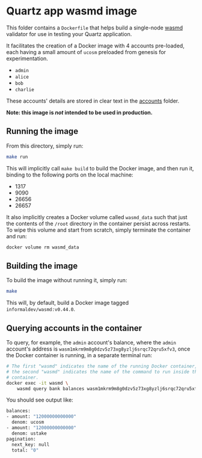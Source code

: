 # Quartz app wasmd image

This folder contains a `Dockerfile` that helps build a single-node [wasmd]
validator for use in testing your Quartz application.

It facilitates the creation of a Docker image with 4 accounts pre-loaded, each
having a small amount of `ucosm` preloaded from genesis for experimentation.

- `admin`
- `alice`
- `bob`
- `charlie`

These accounts' details are stored in clear text in the [accounts](./accounts/)
folder.

**Note: this image is _not_ intended to be used in production.**

## Running the image

From this directory, simply run:

```bash
make run
```

This will implicitly call `make build` to build the Docker image, and then run
it, binding to the following ports on the local machine:

- 1317
- 9090
- 26656
- 26657

It also implicitly creates a Docker volume called `wasmd_data` such that just
the contents of the `/root` directory in the container persist across restarts.
To wipe this volume and start from scratch, simply terminate the container and
run:

```bash
docker volume rm wasmd_data
```

## Building the image

To build the image without running it, simply run:

```bash
make
```

This will, by default, build a Docker image tagged `informaldev/wasmd:v0.44.0`.

## Querying accounts in the container

To query, for example, the `admin` account's balance, where the `admin`
account's address is `wasm1mkrm9m8g0dzv5z73xg8yzlj6srqc72qru5xfv3`, once the
Docker container is running, in a separate terminal run:

```bash
# The first "wasmd" indicates the name of the running Docker container, whereas
# the second "wasmd" indicates the name of the command to run inside the
# container.
docker exec -it wasmd \
    wasmd query bank balances wasm1mkrm9m8g0dzv5z73xg8yzlj6srqc72qru5xfv3
```

You should see output like:

```bash
balances:
- amount: "12000000000000"
  denom: ucosm
- amount: "12000000000000"
  denom: ustake
pagination:
  next_key: null
  total: "0"
```

[wasmd]: https://github.com/CosmWasm/wasmd
